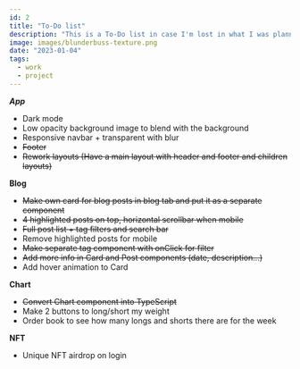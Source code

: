 ```yaml
---
id: 2
title: "To-Do list"
description: "This is a To-Do list in case I'm lost in what I was planning on doing before"
image: images/blunderbuss-texture.png
date: "2023-01-04"
tags:
  - work
  - project
---
```


**_App_**

- Dark mode
- Low opacity background image to blend with the background
- Responsive navbar + transparent with blur
- ~~Footer~~
- ~~Rework layouts (Have a main layout with header and footer and children layouts)~~

**Blog**

- ~~Make own card for blog posts in blog tab and put it as a separate component~~
- ~~4 highlighted posts on top, horizontal scrollbar when mobile~~
- ~~Full post list + tag filters and search bar~~
- Remove highlighted posts for mobile
- ~~Make separate tag component with onClick for filter~~
- ~~Add more info in Card and Post components (date, description...)~~
- Add hover animation to Card

**Chart**

- ~~Convert Chart component into TypeScript~~
- Make 2 buttons to long/short my weight
- Order book to see how many longs and shorts there are for the week

**NFT**

- Unique NFT airdrop on login
